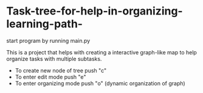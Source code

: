 # Task-tree-for-help-in-organizing-learning-path-

start program by running main.py

This is a project that helps with creating a interactive graph-like map to help organize tasks with multiple subtasks.
* To create new node of tree push "c"
* To enter edit mode push "e"
* To enter organizing mode push "o" (dynamic organization of graph)
